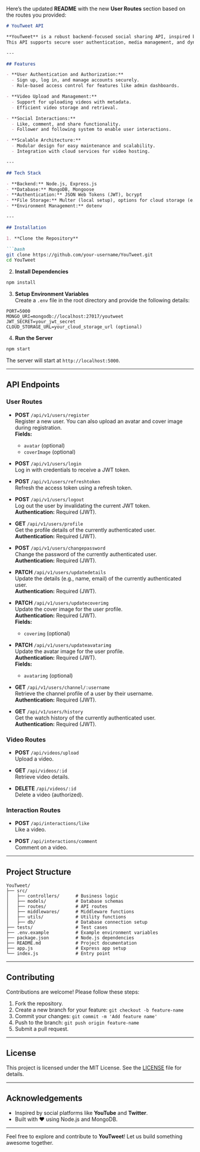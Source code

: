 Here’s the updated **README** with the new **User Routes** section based on the routes you provided:

```markdown
# YouTweet API

**YouTweet** is a robust backend-focused social sharing API, inspired by the features of both YouTube and Twitter. Designed with scalability and security in mind, YouTweet allows users to upload and manage videos, interact socially, and maintain a personalized profile. The API is built using modern technologies like **Node.js**, **Express.js**, and **MongoDB**, ensuring a seamless and responsive experience.
This API supports secure user authentication, media management, and dynamic social interactions, making it ideal for building content-driven communities or media sharing platforms.

---

## Features

- **User Authentication and Authorization:**
  - Sign up, log in, and manage accounts securely.
  - Role-based access control for features like admin dashboards.

- **Video Upload and Management:**
  - Support for uploading videos with metadata.
  - Efficient video storage and retrieval.

- **Social Interactions:**
  - Like, comment, and share functionality.
  - Follower and following system to enable user interactions.

- **Scalable Architecture:**
  - Modular design for easy maintenance and scalability.
  - Integration with cloud services for video hosting.

---

## Tech Stack

- **Backend:** Node.js, Express.js
- **Database:** MongoDB, Mongoose
- **Authentication:** JSON Web Tokens (JWT), bcrypt
- **File Storage:** Multer (local setup), options for cloud storage (e.g., AWS S3, Google Cloud Storage)
- **Environment Management:** dotenv

---

## Installation

1. **Clone the Repository**

```bash
git clone https://github.com/your-username/YouTweet.git
cd YouTweet
```

2. **Install Dependencies**

```bash
npm install
```

3. **Setup Environment Variables**  
Create a `.env` file in the root directory and provide the following details:

```env
PORT=5000
MONGO_URI=mongodb://localhost:27017/youtweet
JWT_SECRET=your_jwt_secret
CLOUD_STORAGE_URL=your_cloud_storage_url (optional)
```

4. **Run the Server**

```bash
npm start
```

The server will start at `http://localhost:5000`.

---

## API Endpoints

### User Routes

- **POST** `/api/v1/users/register`  
  Register a new user. You can also upload an avatar and cover image during registration.  
  **Fields:**  
  - `avatar` (optional)
  - `coverImage` (optional)

- **POST** `/api/v1/users/login`  
  Log in with credentials to receive a JWT token.

- **POST** `/api/v1/users/refreshtoken`  
  Refresh the access token using a refresh token.

- **POST** `/api/v1/users/logout`  
  Log out the user by invalidating the current JWT token.  
  **Authentication:** Required (JWT).

- **GET** `/api/v1/users/profile`  
  Get the profile details of the currently authenticated user.  
  **Authentication:** Required (JWT).

- **POST** `/api/v1/users/changepassword`  
  Change the password of the currently authenticated user.  
  **Authentication:** Required (JWT).

- **PATCH** `/api/v1/users/updatedetails`  
  Update the details (e.g., name, email) of the currently authenticated user.  
  **Authentication:** Required (JWT).

- **PATCH** `/api/v1/users/updatecoverimg`  
  Update the cover image for the user profile.  
  **Authentication:** Required (JWT).  
  **Fields:**  
  - `coverimg` (optional)

- **PATCH** `/api/v1/users/updateavatarimg`  
  Update the avatar image for the user profile.  
  **Authentication:** Required (JWT).  
  **Fields:**  
  - `avatarimg` (optional)

- **GET** `/api/v1/users/channel/:username`  
  Retrieve the channel profile of a user by their username.  
  **Authentication:** Required (JWT).

- **GET** `/api/v1/users/history`  
  Get the watch history of the currently authenticated user.  
  **Authentication:** Required (JWT).

### Video Routes

- **POST** `/api/videos/upload`  
  Upload a video.

- **GET** `/api/videos/:id`  
  Retrieve video details.

- **DELETE** `/api/videos/:id`  
  Delete a video (authorized).

### Interaction Routes

- **POST** `/api/interactions/like`  
  Like a video.

- **POST** `/api/interactions/comment`  
  Comment on a video.

---

## Project Structure

```plaintext
YouTweet/
├── src/
│   ├── controllers/      # Business logic
│   ├── models/           # Database schemas
│   ├── routes/           # API routes
│   ├── middlewares/      # Middleware functions
│   ├── utils/            # Utility functions
│   ├── db/               # Database connection setup
├── tests/                # Test cases
├── .env.example          # Example environment variables
├── package.json          # Node.js dependencies
├── README.md             # Project documentation
├── app.js                # Express app setup
└── index.js              # Entry point
```

---

## Contributing

Contributions are welcome! Please follow these steps:

1. Fork the repository.
2. Create a new branch for your feature: `git checkout -b feature-name`
3. Commit your changes: `git commit -m 'Add feature name'`
4. Push to the branch: `git push origin feature-name`
5. Submit a pull request.

---

## License

This project is licensed under the MIT License. See the [LICENSE](LICENSE) file for details.

---

## Acknowledgements

- Inspired by social platforms like **YouTube** and **Twitter**.
- Built with ❤️ using Node.js and MongoDB.

---

Feel free to explore and contribute to **YouTweet**! Let us build something awesome together.
```

